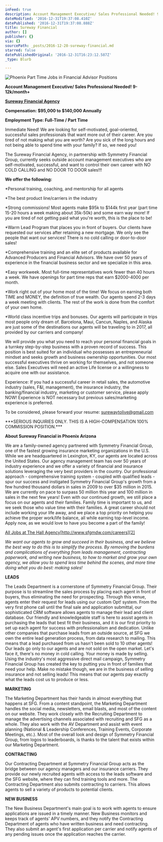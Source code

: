 ```yaml
---
inFeed: true
description: Account Management Executive/ Sales Professional Needed! 9-12k/month+
dateModified: '2016-12-31T19:37:08.410Z'
datePublished: '2016-12-31T19:37:08.888Z'
title: Sureway Financial
author: []
publisher: {}
via: {}
sourcePath: _posts/2016-12-28-sureway-financial.md
starred: false
datePublishedOriginal: '2016-12-31T16:23:12.587Z'
_type: Blurb

---
```

![Phoenix Part Time Jobs in Financial Advisor Positions](https://the-grid-user-content.s3-us-west-2.amazonaws.com/950f4868-d13b-4b85-9faa-f7b43a47b84c.jpg)

**Account Management Executive/ Sales Professional Needed! 9-12k/month+**

**[Sureway Financial Agency][0]**

**Compensation: $95,000 to $140,000 Annually**

**Employment Type: Full-Time / Part Time**

Immediate Need! We are looking for self-motivated, goal-oriented, successful sales professionals that want more out of their career. Are you tired of not making what you are worth? Are you sick of the long hours and not being able to spend time with your family? If so, we need you!

The Sureway Financial Agency, in partnership with Symmetry Financial Group, currently seeks outside account management executives who are self-motivated, successful, and want to control their own career with NO COLD CALLING and NO DOOR TO DOOR sales!!!

**We offer the following:**

\*Personal training, coaching, and mentorship for all agents

\*The best product line/carriers in the industry

\*Strong commissions! Most agents make $95k to $144k first year (part time 15-20 hours a week making about 35k-50k) and some earn way more! If you are tired of not getting paid what you're worth, this is the place to be!

\*Warm Lead Program that places you in front of buyers. Our clients have requested our services after retaining a new mortgage. We only see the people that want our services! There is no cold calling or door-to-door sales!

\*Comprehensive training and an elite set of products available for Advanced Producers and Financial Advisors. We have over 50 years of experience in the financial business sector and we specialize in this area.

\*Easy workweek. Most full-time representatives work fewer than 40 hours a week. We have openings for part time reps that earn $2000-4000 per month.

\*Work right out of your home most of the time! We focus on earning both TIME and MONEY, the definition of true wealth. Our agents spend 2-3 days a week meeting with clients. The rest of the work is done from the comfort of your own home.

\*World class incentive trips and bonuses. Our agents will participate in trips most people only dream of. Barcelona, Maui, Cancun, Naples, and Alaska are just some of the destinations our agents will be traveling to in 2017, all provided by our carriers and company!

We will provide you what you need to reach your personal financial goals in a turnkey step-by-step business with a proven record of success. This position is best suited for an individual who possesses an entrepreneurial mindset and seeks growth and business ownership opportunities. Our most successful executives thrive on working for themselves, and not someone else. Sales Executives will need an active Life license or a willingness to acquire one with our assistance.

Experience: If you had a successful career in retail sales, the automotive industry (sales, F&I, management), the insurance industry, the banking/financial industry, marketing or customer service, please apply NOW! Experience is NOT necessary but previous sales/marketing experience is preferred.

To be considered, please forward your resume: surewaytolive@gmail.com

\*\*\*SERIOUS INQUIRIES ONLY. THIS IS A HIGH-COMPENSATION 100% COMMISSION POSITION.\*\*\*

**About Sureway Financial in Phoenix Arizona**

We are a family-owned agency partnered with Symmetry Financial Group, one of the fastest growing insurance marketing organizations in the U.S. While we are headquartered in Lexington, KY, our agents are located across the United States. Our agency management team has over 50 years of industry experience and we offer a variety of financial and insurance solutions leveraging the very best providers in the country. Our professional approach - comprehensive training system - coupled with qualified leads - spur our success and instigated Symmetry Financial Group's growth from a few hundred thousand dollars in sales in 2009 to over $35 million in 2015\. We are currently on pace to surpass 50 million this year and 100 million in sales in the next few years! Even with our continued growth, we still place a focus on our agents and their families. Family time is important to us, and we seek those who value time with their families. A great career should not include working your life away, and we place a top priority on helping you achieve the proper work/life balance, all while earning top-level income. Apply now, as we would love to have you become a part of the family!

[All Jobs at The Hall Agency][1][http://www.sfgmdw.com/careers][2]

_We want our agents to grow and succeed in their business, and we believe the best way to do this is to simplify the process. By removing the burdens and complications of everything from leads management, contracting paperwork, and writing new business, to how to market and grow your own agency, we allow you to spend less time behind the scenes, and more time doing what you do best: making sales!_

**LEADS**

The Leads Department is a cornerstone of Symmetry Financial Group. Their purpose is to streamline the sales process by placing each agent in front of buyers, thus eliminating the need for prospecting. Through this venue, agents enter their request for leads using our custom Opt! system. From the very first phone call until the final sale and application submittal, our sophisticated CRM software allows agents to manage their lead and client database. Our friendly and knowledgeable staff is here to assist agents in purchasing the leads that best fit their business, and it is our first priority to set up each agent for success with professionalism and dedication. Unlike other companies that purchase leads from an outside source, at SFG we own the entire lead generation process, from data research to mailing. This means that a lead purchased from us hasn't been sold to 10 other agents! Our leads go only to our agents and are not sold on the open market. Let's face it, there's no money in cold calling. Your money is made by selling. Using the industry's most aggressive direct mail campaign, Symmetry Financial Group has created the key to putting you in front of families that need your help. Make no mistake though, we are in the business of selling insurance and not selling leads! This means that our agents pay exactly what the leads cost us to produce or less.

**MARKETING**

The Marketing Department has their hands in almost everything that happens at SFG. From a content standpoint, the Marketing Department handles the social media, newsletters, email blasts, and most of the content on our website. They work closely with the Recruiting Department to manage the advertising channels associated with recruiting and SFG as a whole. They also work with the AV Department and assist with event planning (National & Leadership Conferences, Training Events, Corporate Meetings, etc.). Most of the overall look and design of Symmetry Financial Group, from logos to leaderboards, is thanks to the talent that exists within our Marketing Department.

**CONTRACTING**

Our Contracting Department at Symmetry Financial Group acts as the bridge between our agency managers and our insurance carriers. They provide our newly recruited agents with access to the leads software and the SFG website, where they can find training tools and more. The Contracting Department also submits contracting to carriers. This allows agents to sell a variety of products to potential clients.

**NEW BUSINESS**

The New Business Department's main goal is to work with agents to ensure applications are issued in a timely manner. New Business monitors and keeps track of agents' APV numbers, and they notify the Contracting Department of agents who have written business and need contracting. They also submit an agent's first application per carrier and notify agents of any pending issues once the application reaches the carrier.

[0]: http://maps.google.com/?q=Phoenix%2C%20AZ%2C%20USA&z=9
[1]: https://www.ziprecruiter.com/jobs/the-hall-agency-3f158a5e
[2]: http://www.sfgmdw.com/careers